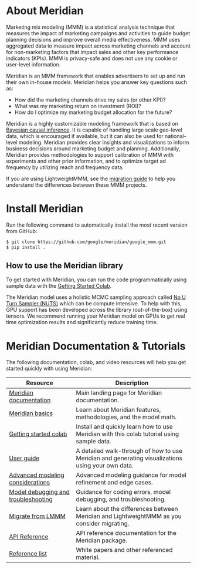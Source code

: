 # About Meridian

Marketing mix modeling (MMM) is a statistical analysis technique that measures
the impact of marketing campaigns and activities to guide budget planning
decisions and improve overall media effectiveness. MMM uses aggregated data to
measure impact across marketing channels and account for non-marketing factors
that impact sales and other key performance indicators (KPIs). MMM is
privacy-safe and does not use any cookie or user-level information.

Meridian is an MMM framework that enables advertisers to set up and run their
own in-house models. Meridian helps you answer key questions such as:

*   How did the marketing channels drive my sales (or other KPI)?
*   What was my marketing return on investment (ROI)?
*   How do I optimize my marketing budget allocation for the future?

Meridian is a highly customizable modeling framework that is based on
[Bayesian causal inference](https://developers.google.com/meridian/docs/basics/bayesian-inference).
It is capable of handling large scale geo-level data, which is encouraged if
available, but it can also be used for national-level modeling. Meridian
provides clear insights and visualizations to inform business decisions around
marketing budget and planning. Additionally, Meridian provides methodologies to
support calibration of MMM with experiments and other prior information, and to
optimize target ad frequency by utilizing reach and frequency data.

If you are using LightweightMMM, see the
[migration guide](https://developers.google.com/meridian/docs/migrate) to help
you understand the differences between these MMM projects.

# Install Meridian

Run the following command to automatically install the most recent version from
GitHub:

```sh
$ git clone https://github.com/google/meridian/google_mmm.git
$ pip install .
```

## How to use the Meridian library

To get started with Meridian, you can run the code programmatically using sample
data with the
[Getting Started Colab](https://colab.google.com/drive/1rl4bZu4fXRqkVrFWmvAH6TeLxMPXU12q).

The Meridian model uses a holistic MCMC sampling approach called
[No U Turn Sampler (NUTS)](https://www.tensorflow.org/probability/api_docs/python/tfp/experimental/mcmc/NoUTurnSampler)
which can be compute intensive. To help with this, GPU support has been
developed across the library (out-of-the-box) using tensors. We recommend
running your Meridian model on GPUs to get real time optimization results and
significantly reduce training time.

# Meridian Documentation & Tutorials

The following documentation, colab, and video resources will help you get
started quickly with using Meridian:

Resource                                                                                                                        | Description
------------------------------------------------------------------------------------------------------------------------------- | -----------
[Meridian documentation](https://developers.google.com/meridian)                                                                | Main landing page for Meridian documentation.
[Meridian basics](https://developers.google.com/meridian/docs/basics/about-the-project)                                         | Learn about Meridian features, methodologies, and the model math.
[Getting started colab](https://colab.google.com/drive/1rl4bZu4fXRqkVrFWmvAH6TeLxMPXU12q)                                  | Install and quickly learn how to use Meridian with this colab tutorial using sample data.
[User guide](https://developers.google.com/meridian/docs/user-guide/overview)                                                   | A detailed walk-through of how to use Meridian and generating visualizations using your own data.
[Advanced modeling considerations](https://developers.google.com/meridian/docs/advanced-modeling/model-fit)        | Advanced modeling guidance for model refinement and edge cases.
[Model debugging and troubleshooting](https://developers.google.com/meridian/docs/model-debugging/model-debugging) | Guidance for coding errors, model debugging, and troubleshooting.
[Migrate from LMMM](https://developers.google.com/meridian/docs/migrate)                                                        | Learn about the differences between Meridian and LightweightMMM as you consider migrating.
[API Reference](https://developers.google.com/meridian/docs/api)                                                                | API reference documentation for the Meridian package.
[Reference list](https://developers.google.com/meridian/docs/reference-list)                                                    | White papers and other referenced material.
